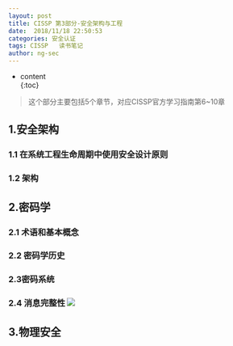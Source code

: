 ```yaml
---
layout: post  
title: CISSP 第3部分-安全架构与工程
date:  2018/11/18 22:50:53
categories: 安全认证 
tags: CISSP   读书笔记
author: ng-sec  
---
```


* content  
{:toc}

> 这个部分主要包括5个章节，对应CISSP官方学习指南第6~10章

## 1.安全架构
### 1.1 在系统工程生命周期中使用安全设计原则

### 1.2 架构


## 2.密码学
### 2.1 术语和基本概念

### 2.2 密码学历史

### 2.3密码系统
### 2.4 消息完整性 ![](http://800wifi.com/ng-sec/flag.png) 
## 3.物理安全